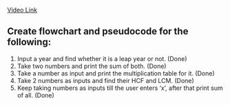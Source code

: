 [Video Link](https://youtu.be/lhELGQAV4gg)

## Create flowchart and pseudocode for the following:

1. Input a year and find whether it is a leap year or not.   (Done) 
2. Take two numbers and print the sum of both.               (Done)    
3. Take a number as input and print the multiplication table for it.   (Done)
4. Take 2 numbers as inputs and find their HCF and LCM.  (Done)
5. Keep taking numbers as inputs till the user enters ‘x’, after that print sum of all.  (Done)
